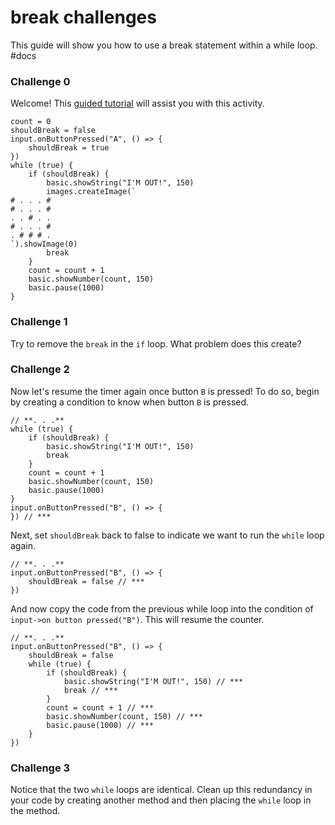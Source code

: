# break challenges

This guide will show you how to use a break statement within a while loop. #docs

### Challenge 0

Welcome! This [guided tutorial](/microbit/lessons/break/tutorial) will assist you with this activity.

```
count = 0
shouldBreak = false
input.onButtonPressed("A", () => {
    shouldBreak = true
})
while (true) {
    if (shouldBreak) {
        basic.showString("I'M OUT!", 150)
        images.createImage(`
# . . . #
# . . . #
. . # . .
# . . . #
. # # # .
`).showImage(0)
        break
    }
    count = count + 1
    basic.showNumber(count, 150)
    basic.pause(1000)
}
```

### Challenge 1

Try to remove the `break` in the `if` loop. What problem does this create?

### Challenge 2

Now let's resume the timer again once button `B` is pressed! To do so, begin by creating a condition to know when button `B` is pressed.

```
// **. . .**
while (true) {
    if (shouldBreak) {
        basic.showString("I'M OUT!", 150)
        break
    }
    count = count + 1
    basic.showNumber(count, 150)
    basic.pause(1000)
}
input.onButtonPressed("B", () => {
}) // ***
```

Next, set `shouldBreak` back to false to indicate we want to run the `while` loop again.

```
// **. . .**
input.onButtonPressed("B", () => {
    shouldBreak = false // ***
})
```

And now copy the code from the previous while loop into the condition of `input->on button pressed("B")`. This will resume the counter.

```
// **. . .**
input.onButtonPressed("B", () => {
    shouldBreak = false
    while (true) {
        if (shouldBreak) {
            basic.showString("I'M OUT!", 150) // ***
            break // ***
        }
        count = count + 1 // ***
        basic.showNumber(count, 150) // ***
        basic.pause(1000) // ***
    }
})
```

### Challenge 3

Notice that the two `while` loops are identical. Clean up this redundancy in your code by creating another method and then placing the `while` loop in the method.

